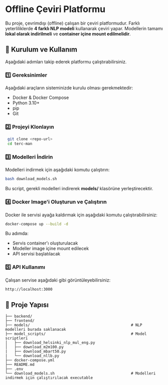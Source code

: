 # Offline Çeviri Platformu

Bu proje, çevrimdışı (offline) çalışan bir çeviri platformudur. Farklı yeterliliklerde **4 farklı NLP modeli** kullanarak çeviri yapar. Modellerin tamamı **lokal olarak indirilmeli** ve **container içine mount edilmelidir**.

## 🚀 Kurulum ve Kullanım

Aşağıdaki adımları takip ederek platformu çalıştırabilirsiniz.

### 1️⃣ Gereksinimler

Aşağıdaki araçların sisteminizde kurulu olması gerekmektedir:
- Docker & Docker Compose
- Python 3.10+
- pip
- Git

### 2️⃣ Projeyi Klonlayın
```bash
 git clone <repo-url>
 cd terc-man
```

### 3️⃣ Modelleri İndirin

Modelleri indirmek için aşağıdaki komutu çalıştırın:
```bash
bash download_models.sh
```
Bu script, gerekli modelleri indirerek **models/** klasörüne yerleştirecektir.

### 4️⃣ Docker Image'i Oluşturun ve Çalıştırın

Docker ile servisi ayağa kaldırmak için aşağıdaki komutu çalıştırabilirsiniz:
```bash
docker-compose up --build -d
```
Bu adımda:
- Servis container'ı oluşturulacak
- Modeller image içine mount edilecek
- API servisi başlatılacak

### 5️⃣ API Kullanımı

Çalışan servise aşağıdaki gibi görüntüleyebilirsiniz:
```bash
http://localhost:3000
```


## 📂 Proje Yapısı
```
├── backend/
├── frontend/
├── models/                                             # NLP modelleri burada saklanacak
├── model_scripts/                                      # Model scriptleri
│   ├── download_helsinki_nlp_mul_eng.py        
│   ├── download_m2m100.py 
|   ├── download_mbart50.py 
|   └── download_nllb.py
├── docker-compose.yml
├── README.md
├── .env
└── download_models.sh                                  # Modelleri indirmek için çalıştırılacak executable
```